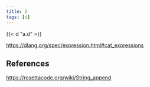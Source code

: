 ```yaml
---
title: D
tags: [d]
---
```


{{< d "a.d" >}}

<https://dlang.org/spec/expression.html#cat_expressions>

## References

<https://rosettacode.org/wiki/String_append>
